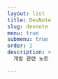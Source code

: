 ```yaml
---
layout: list
title: DevNote
slug: devnote
menu: true
submenu: true
order: 2
description: >
  개발 관련 노트

---
```

